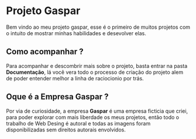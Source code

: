 # Projeto Gaspar
Bem vindo ao meu projeto gaspar, esse é o primeiro de muitos projetos com o intuito de mostrar minhas habilidades e desevolver elas. 

## Como acompanhar ? 
Para acompanhar e descombrir mais sobre o projeto, basta entrar na pasta **Documentação**, lá você vera todo o processo de criação do projeto alem de poder entender melhor a linha de raciocionio por trás.

## Oque é a Empresa Gaspar ? 
Por via de curiosidade, a empresa **Gaspar** é uma empresa ficticia que criei, para poder explorar com mais liberdade os meus projetos, então todo o trabalho de Web Desing é autoral e todas as imagens foram disponibilizadas sem direitos autorais envolvidos. 

